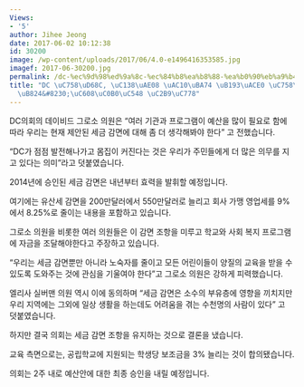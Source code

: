 ```yaml
---
Views:
- '5'
author: Jihee Jeong
date: 2017-06-02 10:12:38
id: 30200
image: /wp-content/uploads/2017/06/4.0-e1496416353585.jpg
imagef: 2017-06-30200.jpg
permalink: /dc-%ec%9d%98%ed%9a%8c-%ec%84%b8%ea%b8%88-%ea%b0%90%eb%a9%b4-%eb%86%93%ea%b3%a0-%ec%9d%98%ea%b2%ac-%ea%b0%88%eb%a0%a4-%ec%98%88%ec%82%b0%ec%95%88-%ec%8a%b9%ec%9d%b8/
title: "DC \uC758\uD68C, \uC138\uAE08 \uAC10\uBA74 \uB193\uACE0 \uC758\uACAC \uAC08\
  \uB824&#8230;\uC608\uC0B0\uC548 \uC2B9\uC778"
---
```


DC의회의 데이비드 그로소 의원은 “여러 기관과 프로그램이 예산을 많이 필요로 함에 따라 우리는 현재 제안된 세금 감면에 대해 좀 더 생각해봐야 한다” 고 전했습니다.

“DC가 점점 발전해나가고 몸집이 커진다는 것은 우리가 주민들에게 더 많은 의무를 지고 있다는 의미”라고 덧붙였습니다.

2014년에 승인된 세금 감면은 내년부터 효력을 발휘할 예정입니다.

여기에는 유산세 감면을 200만달러에서 550만달러로 늘리고 회사 가맹 영업세를 9%에서 8.25%로 줄이는 내용을 포함하고 있습니다.

그로소 의원을 비롯한 여러 의원들은 이 감면 조항을 미루고 학교와 사회 복지 프로그램에 자금을 조달해야한다고 주장하고 있습니다.

“우리는 세금 감면뿐만 아니라 노숙자를 줄이고 모든 어린이들이 양질의 교육을 받을 수 있도록 도와주는 것에 관심을 기울여야 한다”고 그로소 의원은 강하게 피력했습니다.

엘리사 실버맨 의원 역시 이에 동의하며 “세금 감면은 소수의 부유층에 영향을 끼치지만 우리 지역에는 그외에 일상 생활을 하는데도 어려움을 겪는 수천명의 사람이 있다” 고 덧붙였습니다.

하지만 결국 의회는 세금 감면 조항을 유지하는 것으로 결론을 냈습니다.

교육 측면으로는, 공립학교에 지원되는 학생당 보조금을 3% 늘리는 것이 합의됐습니다.

의회는 2주 내로 예산안에 대한 최종 승인을 내릴 예정입니다.

&nbsp;